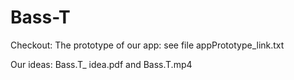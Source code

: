 # Bass-T
Checkout:
The prototype of our app: see file appPrototype_link.txt

Our ideas: Bass.T_ idea.pdf and Bass.T.mp4


